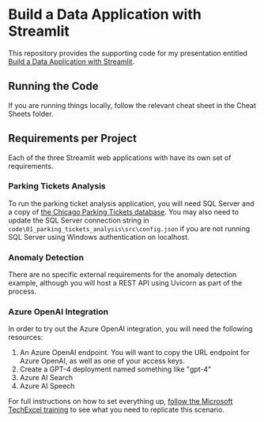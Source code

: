 # Build a Data Application with Streamlit

This repository provides the supporting code for my presentation entitled [Build a Data Application with Streamlit](https://www.catallaxyservices.com/presentations/build-a-data-application-with-streamlit/).

## Running the Code

If you are running things locally, follow the relevant cheat sheet in the Cheat Sheets folder.

## Requirements per Project

Each of the three Streamlit web applications with have its own set of requirements.

### Parking Tickets Analysis

To run the parking ticket analysis application, you will need SQL Server and a copy of [the Chicago Parking Tickets database](https://sqlsunday.com/2022/12/05/new-demo-database/). You may also need to update the SQL Server connection string in `code\01_parking_tickets_analysis\src\config.json` if you are not running SQL Server using Windows authentication on localhost.

### Anomaly Detection

There are no specific external requirements for the anomaly detection example, although you will host a REST API using Uvicorn as part of the process.

### Azure OpenAI Integration

In order to try out the Azure OpenAI integration, you will need the following resources:

1. An Azure OpenAI endpoint. You will want to copy the URL endpoint for Azure OpenAI, as well as one of your access keys.
2. Create a GPT-4 deployment named something like "gpt-4"
3. Azure AI Search
4. Azure AI Speech

For full instructions on how to set everything up, [follow the Microsoft TechExcel training](https://github.com/microsoft/TechExcel-Implementing-automation-practices-using-Azure-OpenAI) to see what you need to replicate this scenario.
